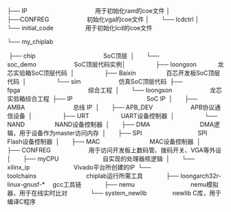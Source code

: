 ├── IP            		       用于初始化ram的coe文件
│　　├──CONFREG       	       初始化vga的coe文件
│　　└── lcdctrl
│　　　　　└── initial_code      用于初始化lcd的coe文件

└──  my_chiplab             

​			├── chip             SoC顶层
​			│　　└── soc_demo       SoC顶层代码实例
​			│　　　　　├── loongson    龙芯实验箱SoC顶层代码
​			│　　　　　├── Baixin     百芯开发板SoC顶层代码
​			│　　　　　└── sim       仿真SoC顶层代码
​			├── fpga             综合工程
​			│　　└── loongson        龙芯实验箱综合工程
​			├── IP              SoC IP
​			│　　├── AMBA        总线 IP
​			│　　├── APB_DEV        APB协议通信设备
​			│　　　　　├── URT        UART设备控制器
​			│　　　　　└── NAND     NAND设备控制器
​			│　　├── DMA          DMA逻辑，用于设备作为master访问内存
​			│　　├── SPI           SPI Flash设备控制器
​			│　　├── MAC           MAC设备控制器
​			│　　├── CONFREG       用于访问开发板上数码管、拨码开关、VGA等外设
​			│　　├── myCPU         自实现的处理器核逻辑
​			│　　└── xilinx_ip        Vivado平台所创建的IP
​			└── toolchains           chiplab运行所需工具
​	　　		　├── loongarch32r-linux-gnusf-*   gcc工具链
​	　　　		├── nemu                  nemu模拟器，用于在线实时比对
​	　　　		└── system_newlib                newlib C库，用于编译C程序